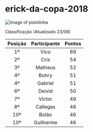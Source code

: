 # erick-da-copa-2018

![Image of pistolinha](https://mhmcdn.ynvolve.net/?w=750&h=450&quality=100&clipping=landscape&url=//manualdohomemmoderno.com.br/files/2018/06/canarinho-pistola-2.jpg&hash=7f6edc49001a3e9253b2fadda408e1719063b87e87407c32ed88525aca2c8318)

Classificação (Atualizado 23/06)

| Posição | Participante | Pontos | 
| :----: | :----: | :----: | 
| 1º | Vico | 69 |
| 2º | Cris | 54 |
| 3º | Matheus | 52 |
| 4º | Bohry | 51 |
| 4º | Gabriel | 51 |
| 6º | Deivid | 50 |
| 7º | Victor | 49 |
| 8º | Callegas | 48 |
| 10º | Bolão | 46 |
| 10º | Guilherme | 46 |







